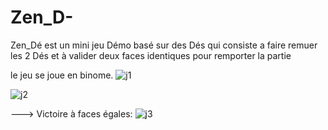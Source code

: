 # Zen_D-
Zen_Dé est un mini jeu Démo basé sur des Dés qui consiste a  faire remuer les 2 Dés et à valider deux faces identiques pour remporter la partie

le jeu se joue en binome.
![j1](https://user-images.githubusercontent.com/84296565/159123857-ea809205-cb02-44a3-9fed-fc0d17c1fb58.PNG)

![j2](https://user-images.githubusercontent.com/84296565/159123870-7072aa37-bee6-4128-8aff-6a8746af26ac.PNG)

---> Victoire à faces égales:
![j3](https://user-images.githubusercontent.com/84296565/159123893-0665816a-5e87-4f99-8730-4818c089987b.PNG)
